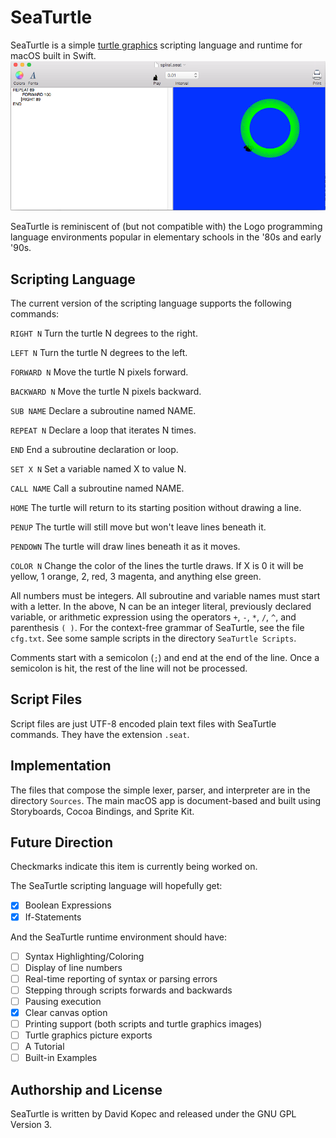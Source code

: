 # SeaTurtle

SeaTurtle is a simple [turtle graphics](https://en.wikipedia.org/wiki/Turtle_graphics) scripting language and runtime for macOS built in Swift.
![Release 0.0.1](SeaTurtle001.png)

SeaTurtle is reminiscent of (but not compatible with) the Logo programming language environments popular in elementary schools in the '80s and early '90s.

## Scripting Language

The current version of the scripting language supports the following commands:

`RIGHT N`
Turn the turtle N degrees to the right.

`LEFT N`
Turn the turtle N degrees to the left.

`FORWARD N`
Move the turtle N pixels forward.

`BACKWARD N`
Move the turtle N pixels backward.

`SUB NAME`
Declare a subroutine named NAME.

`REPEAT N`
Declare a loop that iterates N times.

`END`
End a subroutine declaration or loop.

`SET X N`
Set a variable named X to value N.

`CALL NAME`
Call a subroutine named NAME.

`HOME`
The turtle will return to its starting position without drawing a line.

`PENUP`
The turtle will still move but won't leave lines beneath it.

`PENDOWN`
The turtle will draw lines beneath it as it moves.

`COLOR N`
Change the color of the lines the turtle draws. If X is 0 it will be yellow, 1 orange, 2, red, 3 magenta, and anything else green.

All numbers must be integers. All subroutine and variable names must start with a letter. In the above, N can be an integer literal, previously declared variable, or arithmetic expression using the operators `+`, `-`, `*`, `/`, `^`, and parenthesis `( )`. For the context-free grammar of SeaTurtle, see the file `cfg.txt`. See some sample scripts in the directory `SeaTurtle Scripts`.

Comments start with a semicolon (`;`) and end at the end of the line. Once a semicolon is hit, the rest of the line will not be processed.

## Script Files
Script files are just UTF-8 encoded plain text files with SeaTurtle commands. They have the extension `.seat`.

## Implementation

The files that compose the simple lexer, parser, and interpreter are in the directory `Sources`. The main macOS app is document-based and built using Storyboards, Cocoa Bindings, and Sprite Kit.

## Future Direction

Checkmarks indicate this item is currently being worked on.

The SeaTurtle scripting language will hopefully get:

- [X] Boolean Expressions
- [X] If-Statements

And the SeaTurtle runtime environment should have:

- [ ] Syntax Highlighting/Coloring
- [ ] Display of line numbers
- [ ] Real-time reporting of syntax or parsing errors
- [ ] Stepping through scripts forwards and backwards
- [ ] Pausing execution
- [X] Clear canvas option
- [ ] Printing support (both scripts and turtle graphics images)
- [ ] Turtle graphics picture exports
- [ ] A Tutorial
- [ ] Built-in Examples

## Authorship and License

SeaTurtle is written by David Kopec and released under the GNU GPL Version 3.

